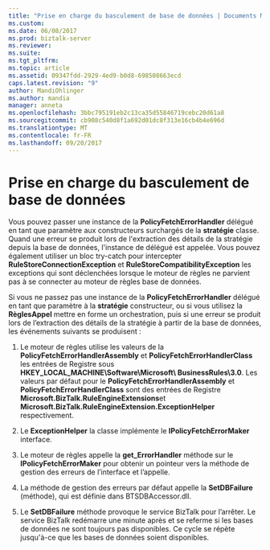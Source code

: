 ```yaml
---
title: "Prise en charge du basculement de base de données | Documents Microsoft"
ms.custom: 
ms.date: 06/08/2017
ms.prod: biztalk-server
ms.reviewer: 
ms.suite: 
ms.tgt_pltfrm: 
ms.topic: article
ms.assetid: 09347fdd-2929-4ed9-b0d8-698508663ecd
caps.latest.revision: "9"
author: MandiOhlinger
ms.author: mandia
manager: anneta
ms.openlocfilehash: 3bbc795191eb2c13ca35d55846719cebc20d61a8
ms.sourcegitcommit: cb908c540d8f1a692d01dc8f313e16cb4b4e696d
ms.translationtype: MT
ms.contentlocale: fr-FR
ms.lasthandoff: 09/20/2017
---
```

# <a name="database-failover-support"></a>Prise en charge du basculement de base de données
Vous pouvez passer une instance de la **PolicyFetchErrorHandler** délégué en tant que paramètre aux constructeurs surchargés de la **stratégie** classe. Quand une erreur se produit lors de l'extraction des détails de la stratégie depuis la base de données, l'instance de délégué est appelée. Vous pouvez également utiliser un bloc try-catch pour intercepter **RuleStoreConnectionException** et **RuleStoreCompatibilityException** les exceptions qui sont déclenchées lorsque le moteur de règles ne parvient pas à se connecter au moteur de règles base de données.  
  
 Si vous ne passez pas une instance de la **PolicyFetchErrorHandler** délégué en tant que paramètre à la **stratégie** constructeur, ou si vous utilisez la **RèglesAppel** mettre en forme un orchestration, puis si une erreur se produit lors de l’extraction des détails de la stratégie à partir de la base de données, les événements suivants se produisent :  
  
1.  Le moteur de règles utilise les valeurs de la **PolicyFetchErrorHandlerAssembly** et **PolicyFetchErrorHandlerClass** les entrées de Registre sous **HKEY_LOCAL_MACHINE\Software\Microsoft\ BusinessRules\3.0**. Les valeurs par défaut pour le **PolicyFetchErrorHandlerAssembly** et **PolicyFetchErrorHandlerClass** sont des entrées de Registre **Microsoft.BizTalk.RuleEngineExtensions**et **Microsoft.BizTalk.RuleEngineExtension.ExceptionHelper** respectivement.  
  
2.  Le **ExceptionHelper** la classe implémente le **IPolicyFetchErrorMaker** interface.  
  
3.  Le moteur de règles appelle la **get_ErrorHandler** méthode sur le **IPolicyFetchErrorMaker** pour obtenir un pointeur vers la méthode de gestion des erreurs de l’interface et l’appelle.  
  
4.  La méthode de gestion des erreurs par défaut appelle la **SetDBFailure** (méthode), qui est définie dans BTSDBAccessor.dll.  
  
5.  Le **SetDBFailure** méthode provoque le service BizTalk pour l’arrêter. Le service BizTalk redémarre une minute après et se referme si les bases de données ne sont toujours pas disponibles. Ce cycle se répète jusqu'à-ce que les bases de données soient disponibles.
